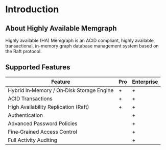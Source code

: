 # Introduction

## About Highly Available Memgraph

Highly available (HA) Memgraph is an ACID compliant, highly available,
transactional, in-memory graph database management system based on the Raft
protocol.

## Supported Features

Feature                                               | Pro | Enterprise
------------------------------------------------------|-----|-----------
Hybrid In&#8209;Memory / On&#8209;Disk Storage Engine |  +  |     +
ACID Transactions                                     |  +  |     +
High Availability Replication (Raft)                  |  +  |     +
Authentication                                        |     |     +
Advanced Password Policies                            |     |     +
Fine&#8209;Grained Access Control                     |     |     +
Full Activity Auditing                                |     |     +
